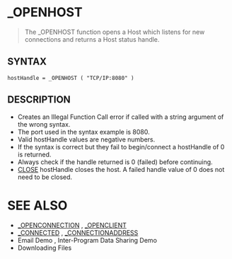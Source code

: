 # _OPENHOST
> The _OPENHOST function opens a Host which listens for new connections and returns a Host status handle.

## SYNTAX
`hostHandle = _OPENHOST ( "TCP/IP:8080" )`

## DESCRIPTION
* Creates an Illegal Function Call error if called with a string argument of the wrong syntax.
* The port used in the syntax example is 8080.
* Valid hostHandle values are negative numbers.
* If the syntax is correct but they fail to begin/connect a hostHandle of 0 is returned.
* Always check if the handle returned is 0 (failed) before continuing.
* [CLOSE](CLOSE.md) hostHandle closes the host. A failed handle value of 0 does not need to be closed.


# SEE ALSO
* [_OPENCONNECTION](_OPENCONNECTION.md) , [_OPENCLIENT](_OPENCLIENT.md)
* [_CONNECTED](_CONNECTED.md) , [_CONNECTIONADDRESS](_CONNECTIONADDRESS.md)
* Email Demo , Inter-Program Data Sharing Demo
* Downloading Files

